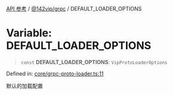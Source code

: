 [API 参考](../wiki/Home) / [@142vip/grpc](../wiki/@142vip.grpc) / DEFAULT\_LOADER\_OPTIONS

# Variable: DEFAULT\_LOADER\_OPTIONS

> `const` **DEFAULT\_LOADER\_OPTIONS**: `VipProtoLoaderOptions`

Defined in: [core/grpc-proto-loader.ts:11](https://github.com/142vip/core-x/blob/15d5bc9ef4bece78c0e60bdf074a2d245f625100/packages/grpc/src/core/grpc-proto-loader.ts#L11)

默认的加载配置
